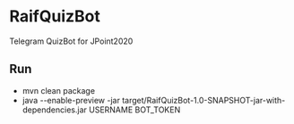 # RaifQuizBot

Telegram QuizBot for JPoint2020

## Run 

 - mvn clean package
 - java --enable-preview -jar target/RaifQuizBot-1.0-SNAPSHOT-jar-with-dependencies.jar USERNAME BOT_TOKEN
